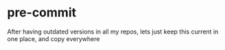 # pre-commit
After having outdated versions in all my repos, lets just keep this current in one place, and copy everywhere
